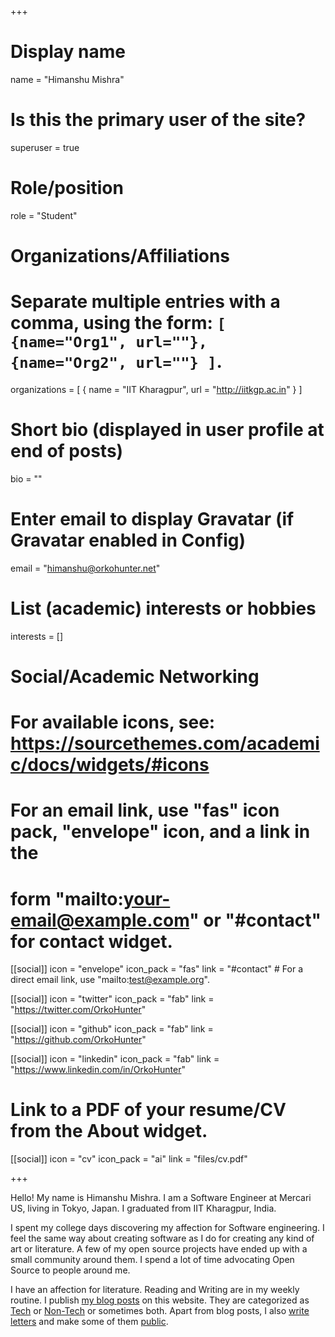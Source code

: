 +++
# Display name
name = "Himanshu Mishra"

# Is this the primary user of the site?
superuser = true

# Role/position
role = "Student"

# Organizations/Affiliations
#   Separate multiple entries with a comma, using the form: `[ {name="Org1", url=""}, {name="Org2", url=""} ]`.
organizations = [ { name = "IIT Kharagpur", url = "http://iitkgp.ac.in" } ]

# Short bio (displayed in user profile at end of posts)
bio = ""

# Enter email to display Gravatar (if Gravatar enabled in Config)
email = "himanshu@orkohunter.net"

# List (academic) interests or hobbies
interests = []

# Social/Academic Networking
# For available icons, see: https://sourcethemes.com/academic/docs/widgets/#icons
#   For an email link, use "fas" icon pack, "envelope" icon, and a link in the
#   form "mailto:your-email@example.com" or "#contact" for contact widget.

[[social]]
  icon = "envelope"
  icon_pack = "fas"
  link = "#contact"  # For a direct email link, use "mailto:test@example.org".

[[social]]
  icon = "twitter"
  icon_pack = "fab"
  link = "https://twitter.com/OrkoHunter"

[[social]]
  icon = "github"
  icon_pack = "fab"
  link = "https://github.com/OrkoHunter"

[[social]]
  icon = "linkedin"
  icon_pack = "fab"
  link = "https://www.linkedin.com/in/OrkoHunter"

# Link to a PDF of your resume/CV from the About widget.
[[social]]
  icon = "cv"
  icon_pack = "ai"
  link = "files/cv.pdf"

+++

Hello! My name is Himanshu Mishra. I am a Software Engineer at Mercari US, living in Tokyo, Japan.
I graduated from IIT Kharagpur, India.

I spent my college days discovering my affection for Software engineering.
I feel the same way about creating software as I do for creating any kind of art or literature.
A few of my open source projects have ended up with a small community around them.
I spend a lot of time advocating Open Source to people around me.

I have an affection for literature. Reading and Writing are in my weekly routine. I publish [my blog posts](/post) on this website. They are categorized as [Tech](/categories/tech) or [Non-Tech](/categories/non-tech) or sometimes both. Apart from blog posts, I also [write letters](/blog/letters) and make some of them [public](/letters).
